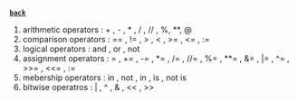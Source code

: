 **[`back`](./_menu_.md)**
1. arithmetic operators : + , - , * , / , // , %, **, @
2. comparison operators : == , != , > , < , >= , <= , :=
3. logical operators : and , or , not
4. assignment operators : = , += , -= , *= , /= , //= , %= , **= , &= , |= , ^= , >>= , <<= , :=
5. mebership operators : in , not , in , is , not is
6. bitwise operatros : | , ^ , & , << , >>
